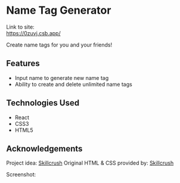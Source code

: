 # Name Tag Generator

Link to site:<br>
https://0zuvj.csb.app/

Create name tags for you and your friends!

## Features

- Input name to generate new name tag
- Ability to create and delete unlimited name tags

## Technologies Used

- React
- CSS3
- HTML5

## Acknowledgements

Project idea: [Skillcrush](https://skillcrush.com)
Original HTML & CSS provided by: [Skillcrush](https://skillcrush.com)


Screenshot:<br>
